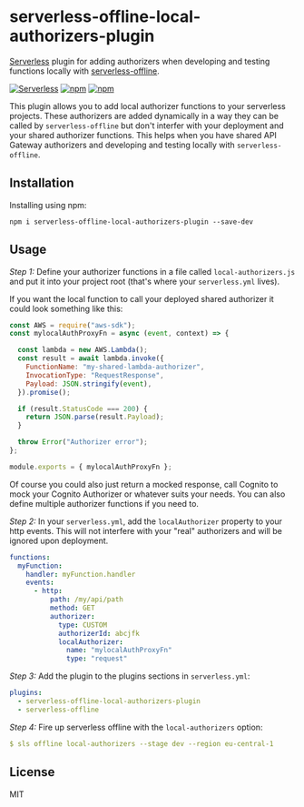# serverless-offline-local-authorizers-plugin

[Serverless](http://www.serverless.com) plugin for adding authorizers when developing and testing
functions locally with [serverless-offline](https://github.com/dherault/serverless-offline).

[![Serverless](http://public.serverless.com/badges/v3.svg)](http://www.serverless.com)
[![npm](https://img.shields.io/npm/v/serverless-offline-local-authorizers-plugin.svg)](https://www.npmjs.com/package/serverless-offline-local-authorizers-plugin)
[![npm](https://img.shields.io/npm/l/serverless-offline-local-authorizers-plugin.svg)](https://www.npmjs.com/package/serverless-offline-local-authorizers-plugin)

This plugin allows you to add local authorizer functions to your serverless projects. These authorizers
are added dynamically in a way they can be called by `serverless-offline` but don't interfer with your
deployment and your shared authorizer functions. This helps when you have shared API Gateway authorizers
and developing and testing locally with `serverless-offline`.

## Installation

Installing using npm:

```
npm i serverless-offline-local-authorizers-plugin --save-dev
```

## Usage

*Step 1:* Define your authorizer functions in a file called `local-authorizers.js` and put it into your
project root (that's where your `serverless.yml` lives).

If you want the local function to call your deployed shared authorizer it could look something
like this:

```javascript
const AWS = require("aws-sdk");
const mylocalAuthProxyFn = async (event, context) => {

  const lambda = new AWS.Lambda();
  const result = await lambda.invoke({
    FunctionName: "my-shared-lambda-authorizer",
    InvocationType: "RequestResponse",
    Payload: JSON.stringify(event),
  }).promise();

  if (result.StatusCode === 200) {
    return JSON.parse(result.Payload);
  }

  throw Error("Authorizer error");
};

module.exports = { mylocalAuthProxyFn };

```

Of course you could also just return a mocked response, call Cognito to mock your Cognito Authorizer or
whatever suits your needs. You can also define multiple authorizer functions if you need to.

*Step 2:* In your `serverless.yml`, add the `localAuthorizer` property to your http events. This will not interfere
with your "real" authorizers and will be ignored upon deployment. 

```yaml
functions:
  myFunction:
    handler: myFunction.handler
    events:
      - http:
          path: /my/api/path
          method: GET
          authorizer:
            type: CUSTOM
            authorizerId: abcjfk
            localAuthorizer:
              name: "mylocalAuthProxyFn"
              type: "request"

```

*Step 3:* Add the plugin to the plugins sections in `serverless.yml`:

```yaml
plugins:
  - serverless-offline-local-authorizers-plugin
  - serverless-offline
```

*Step 4:* Fire up serverless offline with the `local-authorizers` option:

```yaml
$ sls offline local-authorizers --stage dev --region eu-central-1
```

## License

MIT
